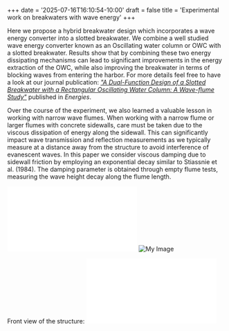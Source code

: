 +++
date = '2025-07-16T16:10:54-10:00'
draft = false
title = 'Experimental work on breakwaters with wave energy'
+++

Here we propose a hybrid breakwater design which incorporates a wave energy converter into a slotted breakwater. 
We combine a well studied wave energy converter known as an Oscillating water column or OWC with a slotted breakwater. 
Results show that by combining these two energy dissipating mechanisms can lead to significant improvements in the energy extraction of the OWC, while also improving the breakwater in terms of blocking waves from entering the harbor. 
For more details feel free to have a look at our journal publication: 
[*"A Dual-Function Design of a Slotted Breakwater with a Rectangular Oscillating Water Column: A Wave-flume Study"*](https://www.mdpi.com/2899828) published in *Energies*. 

Over the course of the experiment, we also learned a valuable lesson in working with narrow wave flumes. When working with a narrow flume or larger flumes with concrete sidewalls, care must be taken due to the viscous dissipation of energy along the sidewall. This can significantly impact wave transmission and reflection measurements as we typically measure at a distance away from the structure to avoid interference of evanescent waves. 
In this paper we consider viscous damping due to sidewall friction by employing an exponential decay similar to Stiassnie et al. (1984). The damping parameter is obtained through empty flume tests, measuring the wave height decay along the flume length. 

![My Image](/images/owc_breakwater_expt.pdf)
![My Image](/images/owc_breakwater_sketch.png)

Front view of the structure:
![My Image](/images/owc_breakwater_expt2.pdf)